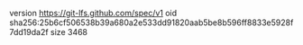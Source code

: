 version https://git-lfs.github.com/spec/v1
oid sha256:25b6cf506538b39a680a2e533dd91820aab5be8b596ff8833e5928f7dd19da2f
size 3468
